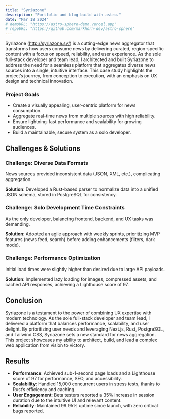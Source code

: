 ```yaml
---
title: "Syriazone"
description: "Portfolio and blog build with astro."
date: "Mar 18 2024"
# demoURL: "https://astro-sphere-demo.vercel.app"
# repoURL: "https://github.com/markhorn-dev/astro-sphere"
---
```


Syriazone (http://syriazone.sy/) is a cutting-edge news aggregator that transforms how users consume news by delivering curated, region-specific content with a focus on speed, reliability, and user experience. As the sole full-stack developer and team lead, I architected and built Syriazone to address the need for a seamless platform that aggregates diverse news sources into a single, intuitive interface. This case study highlights the project’s journey, from conception to execution, with an emphasis on UX design and technical innovation.


### Project Goals
- Create a visually appealing, user-centric platform for news consumption.
- Aggregate real-time news from multiple sources with high reliability.
- Ensure lightning-fast performance and scalability for growing audiences.
- Build a maintainable, secure system as a solo developer.

## Challenges & Solutions

### Challenge: Diverse Data Formats
News sources provided inconsistent data (JSON, XML, etc.), complicating aggregation.

**Solution**: Developed a Rust-based parser to normalize data into a unified JSON schema, stored in PostgreSQL for consistency.

### Challenge: Solo Development Time Constraints
As the only developer, balancing frontend, backend, and UX tasks was demanding.

**Solution**: Adopted an agile approach with weekly sprints, prioritizing MVP features (news feed, search) before adding enhancements (filters, dark mode).

### Challenge: Performance Optimization
Initial load times were slightly higher than desired due to large API payloads.

**Solution**: Implemented lazy loading for images, compressed assets, and cached API responses, achieving a Lighthouse score of 97.


## Conclusion
Syriazone is a testament to the power of combining UX expertise with modern technology. As the sole full-stack developer and team lead, I delivered a platform that balances performance, scalability, and user delight. By prioritizing user needs and leveraging Next.js, Rust, PostgreSQL, and Tailwind CSS, Syriazone sets a new standard for news aggregation. This project showcases my ability to architect, build, and lead a complex web application from vision to victory.

## Results
- **Performance**: Achieved sub-1-second page loads and a Lighthouse score of 97 for performance, SEO, and accessibility.
- **Scalability**: Handled 15,000 concurrent users in stress tests, thanks to Rust’s efficiency and caching.
- **User Engagement**: Beta testers reported a 35% increase in session duration due to the intuitive UI and relevant content.
- **Reliability**: Maintained 99.95% uptime since launch, with zero critical bugs reported.
